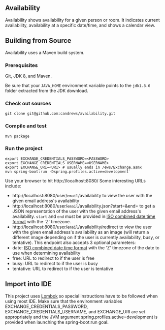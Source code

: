 ## Availability
Availability shows availability for a given person or room. It indicates current availability, availability at a specific date/time, and shows a calendar view.

## Building from Source
Availability uses a Maven build system. 

### Prerequisites

Git, JDK 8, and Maven.

Be sure that your `JAVA_HOME` environment variable points to the `jdk1.8.0` folder
extracted from the JDK download.

### Check out sources
`git clone git@github.com:candrews/availability.git`

### Compile and test
`mvn package`

### Run the project
```shell
export EXCHANGE_CREDENTIALS_PASSWORD=<PASSWORD>
export EXCHANGE_CREDENTIALS_USERNAME=<USERNAME>
export EXCHANGE_URI=<URI> # usually ends in /ews/Exchange.asmx
mvn spring-boot:run -Dspring.profiles.active=development`
```
Use your browser to hit http://localhost:8080/
Some interesting URLs include:
* http://localhost:8080/user/`email`/availability to view the user with the given email address's availability
* http://localhost:8080/user/`email`/availability.json?start=&end= to get a JSON representation of the user with the given email address's availability. `start` and `end` must be provided in [ISO combined date time format](https://en.wikipedia.org/wiki/ISO_8601#Combined_date_and_time_representations) with the 'Z' timezone.
* http://localhost:8080/user/`email`/availability/redirect to view the user with the given email address's availability as an image (will return a different image depending on if the user is currently availability, busy, or tentative). This endpoint also accepts 3 optional parameters:
 * date: [ISO combined date time format](https://en.wikipedia.org/wiki/ISO_8601#Combined_date_and_time_representations) with the 'Z' timezone of the date to use when determining availability
 * free: URL to redirect to if the user is free
 * busy: URL to redirect to if the user is busy
 * tentative: URL to redirect to if the user is tentative


## Import into IDE
This project uses [Lombok](https://projectlombok.org/) so special instructions have to be followed when using most IDE.
Make sure that the environment variables EXCHANGE_CREDENTIALS_PASSWORD, EXCHANGE_CREDENTIALS_USERNAME, and EXCHANGE_URI are set appropriately and the JVM argument spring.profiles.active=development is provided when launching the spring-boot:run goal.
